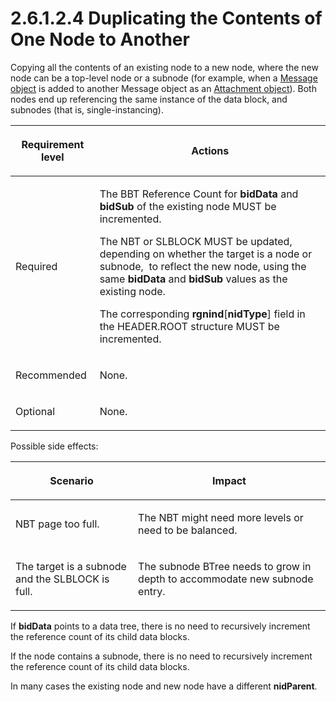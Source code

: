 <html dir="LTR" xmlns:mshelp="http://msdn.microsoft.com/mshelp" xmlns:ddue="http://ddue.schemas.microsoft.com/authoring/2003/5" xmlns:xlink="http://www.w3.org/1999/xlink" xmlns:tool="http://www.microsoft.com/tooltip">
    <head>
        <meta http-equiv="Content-Type" content="text/html; CHARSET=utf-8"></meta>
        <meta name="save" content="history"></meta>
        <title>2.6.1.2.4 Duplicating the Contents of One Node to Another</title>
        <xml>
            <mshelp:toctitle title="2.6.1.2.4 Duplicating the Contents of One Node to Another"></mshelp:toctitle>
            <mshelp:rltitle title="[MS-PST]: Duplicating the Contents of One Node to Another"></mshelp:rltitle>
            <mshelp:keyword index="A" term="9daacaf8-19b2-44ca-ba66-a6ce17cebbf4"></mshelp:keyword>
            <mshelp:attr name="DCSext.ContentType" value="open specification"></mshelp:attr>
            <mshelp:attr name="AssetID" value="9daacaf8-19b2-44ca-ba66-a6ce17cebbf4"></mshelp:attr>
            <mshelp:attr name="TopicType" value="kbRef"></mshelp:attr>
            <mshelp:attr name="DCSext.Title" value="[MS-PST]: Duplicating the Contents of One Node to Another" />
        </xml>
    </head>
    <body>
        <div id="header">
            <h1 class="heading">2.6.1.2.4 Duplicating the Contents of One Node to Another</h1>
        </div>
        <div id="mainSection">
            <div id="mainBody">
                <div id="allHistory" class="saveHistory"></div>
                <div id="sectionSection0" class="section" name="collapseableSection">
                    

<p>Copying all the contents of an existing node to a new node,
where the new node can be a top-level node or a subnode (for example, when a <a href="08220cc9-69b1-4072-a2e7-2a0ff201d505.htm#gt_b6c15d0c-d992-421d-ba96-99d3b63894cf">Message object</a> is added to
another Message object as an <a href="08220cc9-69b1-4072-a2e7-2a0ff201d505.htm#gt_6ab4cacc-0e1a-4843-b9e5-4f1fee5a695a">Attachment
object</a>). Both nodes end up referencing the same instance of the data block,
and subnodes (that is, single-instancing). </p>

<table>
 <thead>
  <tr>
   <th>
   <p>Requirement level</p>
   </th>
   <th>
   <p><b><span>Actions</span></b></p>
   </th>
  </tr>
 </thead>
 <tr>
  <td>
  <p>Required</p>
  </td>
  <td>
  <p>The BBT Reference Count for <b>bidData</b> and <b>bidSub</b>
  of the existing node MUST be incremented.</p>
  <p>The NBT or SLBLOCK MUST be updated, depending on
  whether the target is a node or subnode,  to reflect the new node, using the
  same <b>bidData</b> and <b>bidSub</b> values as the existing node.</p>
  <p>The corresponding <b>rgnind</b>[<b>nidType</b>] field
  in the HEADER.ROOT structure MUST be incremented.</p>
  </td>
 </tr>
 <tr>
  <td>
  <p>Recommended</p>
  </td>
  <td>
  <p>None.</p>
  </td>
 </tr>
 <tr>
  <td>
  <p>Optional</p>
  </td>
  <td>
  <p>None.</p>
  </td>
 </tr>
</table>

<p>Possible side effects:</p>

<table>
 <thead>
  <tr>
   <th>
   <p>Scenario</p>
   </th>
   <th>
   <p>Impact</p>
   </th>
  </tr>
 </thead>
 <tr>
  <td>
  <p>NBT page too full.</p>
  </td>
  <td>
  <p>The NBT might need more levels or need to be balanced.</p>
  </td>
 </tr>
 <tr>
  <td>
  <p>The target is a subnode and the SLBLOCK is full.</p>
  </td>
  <td>
  <p>The subnode BTree needs to grow in depth to
  accommodate new subnode entry.</p>
  </td>
 </tr>
</table>

<p>If <b>bidData</b> points to a data tree, there is no need to
recursively increment the reference count of its child data blocks.</p>

<p>If the node contains a subnode, there is no need to
recursively increment the reference count of its child data blocks.</p>

<p>In many cases the existing node and new node have a
different <b>nidParent</b>. </p>
                </div>
            </div>
        </div>
    </body>
</html>